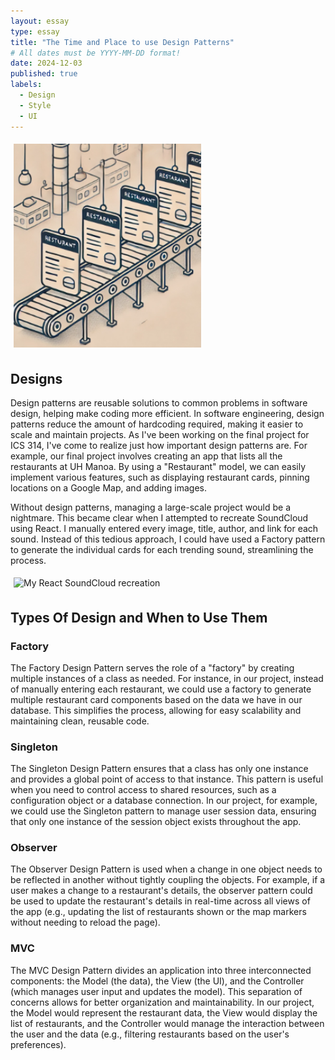```yaml
---
layout: essay
type: essay
title: "The Time and Place to use Design Patterns"
# All dates must be YYYY-MM-DD format!
date: 2024-12-03
published: true
labels:
  - Design
  - Style
  - UI
---
```


<img width="300px" style="padding: 5px" class="rounded float-start" src="../img/Screenshot 2024-12-05 001501.png" alt="Factory Creating Restaurants">

## Designs

<p>Design patterns are reusable solutions to common problems in software design, helping make coding more efficient. In software engineering, design patterns reduce the amount of hardcoding required, making it easier to scale and maintain projects. As I've been working on the final project for ICS 314, I've come to realize just how important design patterns are. For example, our final project involves creating an app that lists all the restaurants at UH Manoa. By using a "Restaurant" model, we can easily implement various features, such as displaying restaurant cards, pinning locations on a Google Map, and adding images.</p>
<p>Without design patterns, managing a large-scale project would be a nightmare. This became clear when I attempted to recreate SoundCloud using React. I manually entered every image, title, author, and link for each sound. Instead of this tedious approach, I could have used a Factory pattern to generate the individual cards for each trending sound, streamlining the process.</p>
<img style="padding: 5px" class="src="../img/image.png" alt="My React SoundCloud recreation">

## Types Of Design and When to Use Them

### Factory

<p>The Factory Design Pattern serves the role of a "factory" by creating multiple instances of a class as needed. For instance, in our project, instead of manually entering each restaurant, we could use a factory to generate multiple restaurant card components based on the data we have in our database. This simplifies the process, allowing for easy scalability and maintaining clean, reusable code. </p>

### Singleton

<p>The Singleton Design Pattern ensures that a class has only one instance and provides a global point of access to that instance. This pattern is useful when you need to control access to shared resources, such as a configuration object or a database connection. In our project, for example, we could use the Singleton pattern to manage user session data, ensuring that only one instance of the session object exists throughout the app.</p>

### Observer

<p>The Observer Design Pattern is used when a change in one object needs to be reflected in another without tightly coupling the objects. For example, if a user makes a change to a restaurant's details, the observer pattern could be used to update the restaurant's details in real-time across all views of the app (e.g., updating the list of restaurants shown or the map markers without needing to reload the page).</p>

### MVC

<p>The MVC Design Pattern divides an application into three interconnected components: the Model (the data), the View (the UI), and the Controller (which manages user input and updates the model). This separation of concerns allows for better organization and maintainability. In our project, the Model would represent the restaurant data, the View would display the list of restaurants, and the Controller would manage the interaction between the user and the data (e.g., filtering restaurants based on the user's preferences).</p>


